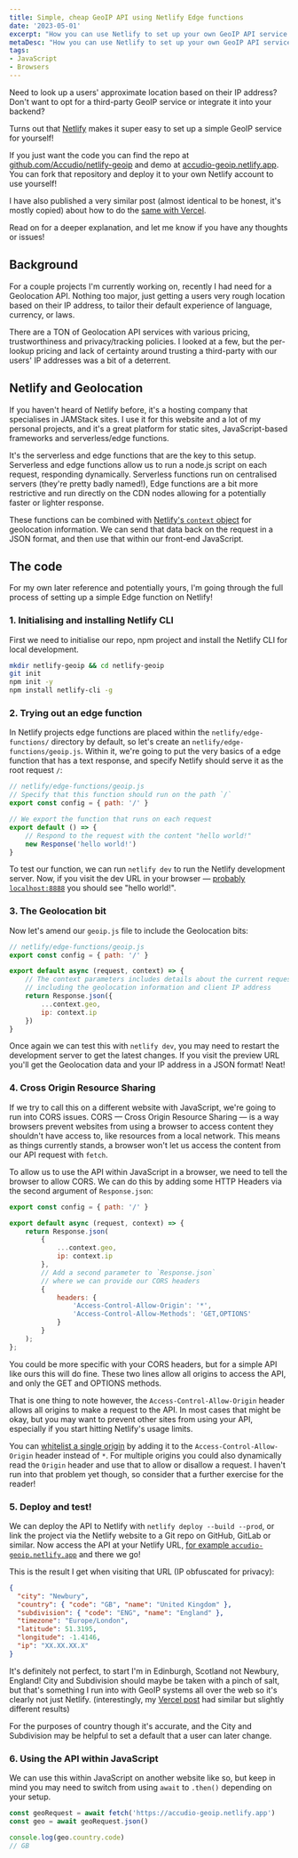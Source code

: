 ```yaml
---
title: Simple, cheap GeoIP API using Netlify Edge functions
date: '2023-05-01'
excerpt: "How you can use Netlify to set up your own GeoIP API service with no rate limits, payment plans or tracking!"
metaDesc: "How you can use Netlify to set up your own GeoIP API service with no rate limits, payment plans or tracking!"
tags:
- JavaScript
- Browsers
---
```


Need to look up a users' approximate location based on their IP address? Don't want to opt for a third-party GeoIP service or integrate it into your backend?

Turns out that [Netlify](https://netlify.com) makes it super easy to set up a simple GeoIP service for yourself!

If you just want the code you can find the repo at [github.com/Accudio/netlify-geoip](https://github.com/Accudio/netlify-geoip) and demo at [accudio-geoip.netlify.app](https://accudio-geoip.netlify.app/). You can fork that repository and deploy it to your own Netlify account to use yourself!

I have also published a very similar post (almost identical to be honest, it's mostly copied) about how to do the [same with Vercel](/writing/vercel-geoip).

Read on for a deeper explanation, and let me know if you have any thoughts or issues!

## Background

For a couple projects I'm currently working on, recently I had need for a Geolocation API. Nothing too major, just getting a users very rough location based on their IP address, to tailor their default experience of language, currency, or laws.

There are a TON of Geolocation API services with various pricing, trustworthiness and privacy/tracking policies. I looked at a few, but the per-lookup pricing and lack of certainty around trusting a third-party with our users' IP addresses was a bit of a deterrent.

## Netlify and Geolocation

If you haven't heard of Netlify before, it's a hosting company that specialises in JAMStack sites. I use it for this website and a lot of my personal projects, and it's a great platform for static sites, JavaScript-based frameworks and serverless/edge functions.

It's the serverless and edge functions that are the key to this setup. Serverless and edge functions allow us to run a node.js script on each request, responding dynamically. Serverless functions run on centralised servers (they're pretty badly named!), Edge functions are a bit more restrictive and run directly on the CDN nodes allowing for a potentially faster or lighter response.

These functions can be combined with [Netlify's `context` object](https://docs.netlify.com/edge-functions/api/#netlify-specific-context-object) for geolocation information. We can send that data back on the request in a JSON format, and then use that within our front-end JavaScript.

## The code

For my own later reference and potentially yours, I'm going through the full process of setting up a simple Edge function on Netlify!

### 1. Initialising and installing Netlify CLI

First we need to initialise our repo, npm project and install the Netlify CLI for local development.

```sh
mkdir netlify-geoip && cd netlify-geoip
git init
npm init -y
npm install netlify-cli -g
```

### 2. Trying out an edge function

In Netlify projects edge functions are placed within the `netlify/edge-functions/` directory by default, so let's create an `netlify/edge-functions/geoip.js`. Within it, we're going to put the very basics of a edge function that has a text response, and specify Netlify should serve it as the root request `/`:

```js
// netlify/edge-functions/geoip.js
// Specify that this function should run on the path `/`
export const config = { path: '/' }

// We export the function that runs on each request
export default () => {
	// Respond to the request with the content "hello world!"
	new Response('hello world!')
}

```

To test our function, we can run `netlify dev` to run the Netlify development server. Now, if you visit the dev URL in your browser — [probably `localhost:8888`](http://localhost:8888) you should see "hello world!".

### 3. The Geolocation bit

Now let's amend our `geoip.js` file to include the Geolocation bits:

```js
// netlify/edge-functions/geoip.js
export const config = { path: '/' }

export default async (request, context) => {
	// The context parameters includes details about the current request,
	// including the geolocation information and client IP address
	return Response.json({
		...context.geo,
		ip: context.ip
	})
}
```

Once again we can test this with `netlify dev`, you may need to restart the development server to get the latest changes. If you visit the preview URL you'll get the Geolocation data and your IP address in a JSON format! Neat!

### 4. Cross Origin Resource Sharing

If we try to call this on a different website with JavaScript, we're going to run into CORS issues. CORS — Cross Origin Resource Sharing — is a way browsers prevent websites from using a browser to access content they shouldn't have access to, like resources from a local network. This means as things currently stands, a browser won't let us access the content from our API request with `fetch`.

To allow us to use the API within JavaScript in a browser, we need to tell the browser to allow CORS. We can do this by adding some HTTP Headers via the second argument of `Response.json`:

```js
export const config = { path: '/' }

export default async (request, context) => {
	return Response.json(
		{
			...context.geo,
			ip: context.ip
		},
		// Add a second parameter to `Response.json`
		// where we can provide our CORS headers
		{
			headers: {
				'Access-Control-Allow-Origin': '*',
				'Access-Control-Allow-Methods': 'GET,OPTIONS'
			}
		}
	);
};

```

You could be more specific with your CORS headers, but for a simple API like ours this will do fine. These two lines allow all origins to access the API, and only the GET and OPTIONS methods.

That is one thing to note however, the `Access-Control-Allow-Origin` header allows all origins to make a request to the API. In most cases that might be okay, but you may want to prevent other sites from using your API, especially if you start hitting Netlify's usage limits.

You can [whitelist a single origin](https://developer.mozilla.org/en-US/docs/Web/HTTP/CORS#access-control-allow-origin) by adding it to the `Access-Control-Allow-Origin` header instead of `*`. For multiple origins you could also dynamically read the `Origin` header and use that to allow or disallow a request. I haven't run into that problem yet though, so consider that a further exercise for the reader!

### 5. Deploy and test!

We can deploy the API to Netlify with `netlify deploy --build --prod`, or link the project via the Netlify website to a Git repo on GitHub, GitLab or similar. Now access the API at your Netlify URL, [for example `accudio-geoip.netlify.app`](https://accudio-geoip.netlify.app) and there we go!

This is the result I get when visiting that URL (IP obfuscated for privacy):

```json
{
  "city": "Newbury",
  "country": { "code": "GB", "name": "United Kingdom" },
  "subdivision": { "code": "ENG", "name": "England" },
  "timezone": "Europe/London",
  "latitude": 51.3195,
  "longitude": -1.4146,
  "ip": "XX.XX.XX.X"
}
```

It's definitely not perfect, to start I'm in Edinburgh, Scotland not Newbury, England! City and Subdivision should maybe be taken with a pinch of salt, but that's something I run into with GeoIP systems all over the web so it's clearly not just Netlify. (interestingly, my [Vercel post](/writing/vercel-geoip) had similar but slightly different results)

For the purposes of country though it's accurate, and the City and Subdivision may be helpful to set a default that a user can later change.

### 6. Using the API within JavaScript

We can use this within JavaScript on another website like so, but keep in mind you may need to switch from using `await` to `.then()` depending on your setup.

```js
const geoRequest = await fetch('https://accudio-geoip.netlify.app')
const geo = await geoRequest.json()

console.log(geo.country.code)
// GB
```
